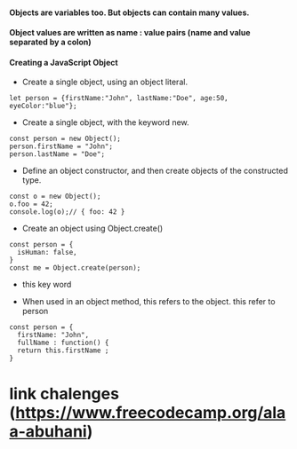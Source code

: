 #### Objects are variables too. But objects can contain many values.
#### Object values are written as name : value pairs (name and value separated by a colon)

#### Creating a JavaScript Object
- Create a single object, using an object literal.
```
let person = {firstName:"John", lastName:"Doe", age:50, eyeColor:"blue"};
```
- Create a single object, with the keyword new.
```
const person = new Object();
person.firstName = "John";
person.lastName = "Doe";
```

- Define an object constructor, and then create objects of the constructed type.
```
const o = new Object();
o.foo = 42;
console.log(o);// { foo: 42 }
```

- Create an object using Object.create()
```
const person = {
  isHuman: false,
}
const me = Object.create(person);
```
* this key word 
- When used in an object method, this refers to the object.
this refer to person 
```
const person = {
  firstName: "John",
  fullName : function() {
  return this.firstName ;
}
```





# link chalenges (https://www.freecodecamp.org/alaa-abuhani)


 
